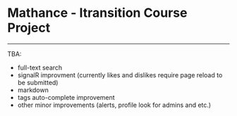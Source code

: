 # Mathance - Itransition Course Project
***
TBA:
* full-text search
* signalR improvment (currently likes and dislikes require page reload to be submitted)
* markdown
* tags auto-complete improvement
* other minor improvements (alerts, profile look for admins and etc.)
